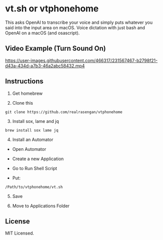 # vt.sh or vtphonehome

This asks OpenAI to transcribe your voice and simply puts whatever you said into the input area on macOS. Voice dictation with just bash and OpenAI on a macOS (and osascript).

## Video Example (Turn Sound On)



https://user-images.githubusercontent.com/466317/231567467-b2798f21-d43a-434d-a7b3-46a2abc58432.mp4



## Instructions

1. Get homebrew

2. Clone this
```
git clone https://github.com/realrasengan/vtphonehome
```

3. Install sox, lame and jq
```
brew install sox lame jq
```

4. Install an Automator

- Open Automator

- Create a new Application

- Go to Run Shell Script

- Put:
```
/Path/to/vtphonehome/vt.sh
```

5. Save

6. Move to Applications Folder


## License

MIT Licensed.

